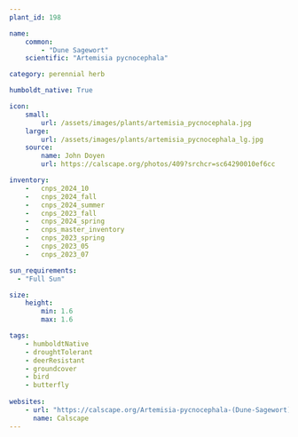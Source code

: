 ```yaml
---
plant_id: 198 

name: 
    common: 
        - "Dune Sagewort" 
    scientific: "Artemisia pycnocephala"  

category: perennial herb

humboldt_native: True

icon: 
    small: 
        url: /assets/images/plants/artemisia_pycnocephala.jpg
    large: 
        url: /assets/images/plants/artemisia_pycnocephala_lg.jpg
    source: 
        name: John Doyen 
        url: https://calscape.org/photos/409?srchcr=sc64290010ef6cc

inventory: 
    -   cnps_2024_10
    -   cnps_2024_fall
    -   cnps_2024_summer
    -   cnps_2023_fall
    -   cnps_2024_spring
    -   cnps_master_inventory
    -   cnps_2023_spring
    -   cnps_2023_05 
    -   cnps_2023_07 

sun_requirements:
  - "Full Sun"

size:
    height: 
        min: 1.6 
        max: 1.6

tags:
    - humboldtNative
    - droughtTolerant
    - deerResistant
    - groundcover
    - bird
    - butterfly
 
websites: 
    - url: "https://calscape.org/Artemisia-pycnocephala-(Dune-Sagewort)"
      name: Calscape
---
```


